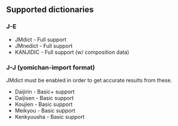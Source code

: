 ## Supported dictionaries

### J-E

* JMdict - Full support
* JMnedict - Full support
* KANJIDIC - Full support (w/ composition data)

### J-J (yomichan-import format)
JMdict must be enabled in order to get accurate results from these.

* Daijirin - Basic+ support
* Daijisen - Basic support
* Koujien - Basic support
* Meikyou - Basic support
* Kenkyuusha - Basic support
